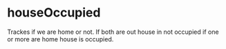 # houseOccupied
Trackes if we are home or not. If both are out house in not occupied if one or more are home house is occupied.
